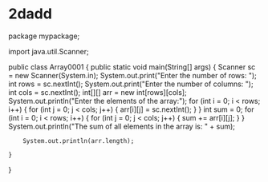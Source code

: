 # 2dadd
package mypackage;
 
 import java.util.Scanner;

public class Array0001 {
    public static void main(String[] args) {
        Scanner sc = new Scanner(System.in);
        System.out.print("Enter the number of rows: ");
        int rows = sc.nextInt();
        System.out.print("Enter the number of columns: ");
        int cols = sc.nextInt();
        int[][] arr = new int[rows][cols];
        System.out.println("Enter the elements of the array:");
        for (int i = 0; i < rows; i++) {
            for (int j = 0; j < cols; j++) {
                arr[i][j] = sc.nextInt();
            }
        }
        int sum = 0;
        for (int i = 0; i < rows; i++) {
            for (int j = 0; j < cols; j++) {
                sum += arr[i][j];
            }
        }
        System.out.println("The sum of all elements in the array is: " + sum);
    


		System.out.println(arr.length);

	}

}
